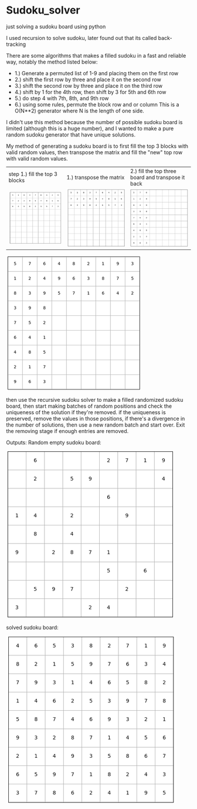# Sudoku_solver
 just solving a sudoku board using python

 I used recursion to solve sudoku, later found out that its called back-tracking

There are some algorithms that makes a filled sudoku in a fast and reliable way, 
notably the method listed below:
- 1.) Generate a permuted list of 1-9 and placing them on the first row
- 2.) shift the first row by three and place it on the second row
- 3.) shift the second row by three and place it on the third row 
- 4.) shift by 1 for the 4th row, then shift by 3 for 5th and 6th row
- 5.) do step 4 with 7th, 8th, and 9th row
- 6.) using some rules, permute the block row and or column
This is a O(N**2) generator where N is the length of one side.

I didn't use this method because the number of possible sudoku board is limited (although this is a huge number), and I wanted to make a pure random sudoku generator that have unique solutions.

My method of generating a sudoku board is to first fill the top 3 blocks with valid random values, then transpose the matrix and fill the "new" top row with valid random values.




| | | |
|---|---|---|
|step 1.) fill the top 3 blocks |1.) transpose the matrix | 2.) fill the top three board and transpose it back|
|![board1](Figure_3.png) |![board1](Figure_3.png)|![board2](Figure_4.png)|




![board3](Figure_5.png)


then use the recursive sudoku solver to make a filled randomized sudoku board, then start making batches of random positions and check the uniqueness of the solution if they're removed.  if the uniqueness is preserved, remove the values in those positions, if there's a divergence in the number of solutions, then use a new random batch and start over.  Exit the removing stage if enough entries are removed.

Outputs:
Random empty sudoku board:

![empty_state](Figure_1.png)

solved sudoku board:

![solved_state](Figure_2.png)